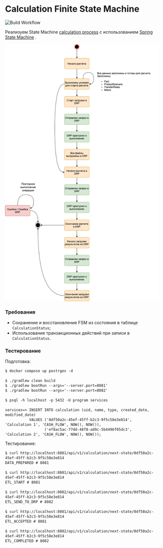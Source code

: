 # Calculation Finite State Machine

![Build Workflow](../../workflows/Build%20project/badge.svg?branch=master)

Реализуем State Machine [calculation process](images/Calculation%20State%20Machine.png)
c
использованием [Spring State Machine](https://docs.spring.io/spring-statemachine/docs/current/reference/)
.

![Calculation FSM](images/Calculation%20State%20Machine.png)

### Требования

* Сохранение и восстановление FSM из состояния в таблице `CalculationStatus`;
* Использование транзакционных действий при записи в `CalculationStatus`.

### Тестирование

Подготовка:

```shell
$ docker compose up postrges -d

$ ./gradlew clean build
$ ./gradlew bootRun --args='--server.port=8081'
$ ./gradlew bootRun --args='--server.port=8082'

$ psql -h localhost -p 5432 -U program services 

services=> INSERT INTO calculation (uid, name, type, created_date, modified_date)
           VALUES ('0df50a2c-45ef-45ff-b2c3-9f5c58e3e814', 'Calculation 1', 'CASH_FLOW', NOW(), NOW()),
                  ('ef8ac5ac-77dd-48f8-ad9c-5b4496f05dc3', 'Calculation 2', 'CASH_FLOW', NOW(), NOW());
```

Тестирование:
```shell
$ curl http://localhost:8081/api/v1/calculation/next-state/0df50a2c-45ef-45ff-b2c3-9f5c58e3e814
DATA_PREPARED # 8081

$ curl http://localhost:8081/api/v1/calculation/next-state/0df50a2c-45ef-45ff-b2c3-9f5c58e3e814
ETL_START # 8081

$ curl http://localhost:8082/api/v1/calculation/next-state/0df50a2c-45ef-45ff-b2c3-9f5c58e3e814
ETL_SEND_TO_DRP # 8082

$ curl http://localhost:8081/api/v1/calculation/next-state/0df50a2c-45ef-45ff-b2c3-9f5c58e3e814
ETL_ACCEPTED # 8081

$ curl http://localhost:8082/api/v1/calculation/next-state/0df50a2c-45ef-45ff-b2c3-9f5c58e3e814
ETL_COMPLETED # 8082
```